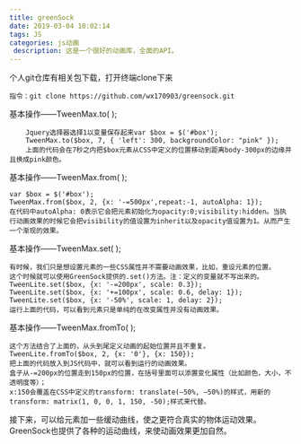 ```yaml
---
title: greenSock
date: 2019-03-04 10:02:14
tags: JS
categories: js动画
 description: 这是一个很好的动画库，全面的API。
---
```

 个人git仓库有相关包下载，打开终端clone下来
````
指令：git clone https://github.com/wx170903/greensock.git
````

 基本操作——TweenMax.to( );

````
	Jquery选择器选择1以变量保存起来var $box = $('#box');
	TweenMax.to($box, 7, { 'left': 300, backgroundColor: "pink" });
	上面的代码会在7秒之内把$box元素从CSS中定义的位置移动到距离body-300px的边缘并且换成pink颜色。
````

基本操作——TweenMax.from( );

```
var $box = $('#box');
TweenMax.from($box, 2, {x: '-=500px',repeat:-1, autoAlpha: 1});
在代码中autoAlpha: 0表示它会把元素初始化为opacity:0;visibility:hidden。当执行动画效果的时候它会把visibility的值设置为inherit以及opacity值设置为1。从而产生一个渐现的效果。
```

基本操作——TweenMax.set( );

```
有时候，我们只是想设置元素的一些CSS属性并不需要动画效果，比如，重设元素的位置。
这个时候就可以使用GreenSock提供的.set()方法。注：定义的变量就不写出来的。
TweenLite.set($box, {x: '-=200px', scale: 0.3});
TweenLite.set($box, {x: '+=100px', scale: 0.6, delay: 1});
TweenLite.set($box, {x: '-50%', scale: 1, delay: 2});
运行上面的代码，可以看到元素只是单纯的在改变属性并没有动画效果。
```

基本操作——TweenMax.fromTo( );

```
这个方法结合了上面的，从头到尾定义动画的起始位置并且不重复。
TweenLite.fromTo($box, 2, {x: '0'}, {x: 150});
把上面的代码放入到JS代码中，就可以看到运行的动画效果。
盒子从-=200px的位置走到150px的位置，在括号里面可以添置变化属性（比如颜色，大小，不透明度等）；
x:150会覆盖在CSS中定义的transform: translate(–50%, –50%)的样式，用新的transform: matrix(1, 0, 0, 1, 150, -50);样式来代替。
```

接下来，可以给元素加一些缓动曲线，使之更符合真实的物体运动效果。GreenSock也提供了各种的运动曲线，来使动画效果更加自然。



